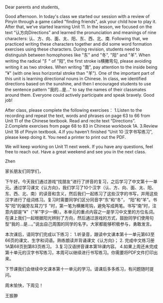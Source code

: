 Dear parents and students,

Good afternoon.
In today's class we started our session with a review of Pinyin through a game called "finding friends", ask your child how to play it.  After that, we’ve started learning Unit 11. In the lesson, we focused on the text “认方向Directions” and learned the pronunciation and meanings of nine characters: 认、方、向、面、太、阳、东、西、北、南. Following that, we practiced writing these characters together and did some word formation exercises using these characters. During revision, students need to distinguish between homophones like "东" and "冬", "阳" and "羊". When writing the radical "阝" of "阳", the first stroke is横撇弯勾, please avoiding writing it as two strokes. When writing "南", pay attention to the inside being "¥" (with one less horizontal stroke than "羊"). One of the important part of this unit is learning directional nouns in Chinese. In class, we identified directions based on the sunshine, and then I encouraged students to use the sentence pattern "我的...是..." to say the names of their classmates around them. Everyone could actively participate and speak bravely. Good job!

After class, please complete the following exercises：
1.Listen to the recording and repeat the text, words and phrases on page 63 to 66 from Unit 11 of the Chinese textbook. Read and recite text “Directions”.
2.Complete exercises from page 68 to 83 in Chinese workbook 1A.
3.Review Unit 18 of Pinyin textbook.
4.If you haven’t finished “Unit 10 汉字书写练习”, please keep doing it. You need a printer to print out the PDF.

We will keep working on Unit 11 next week. If you have any questions, feel free to reach out. 
Have a great weekend and see you in the next class.

Zhen


家长朋友们同学们，

下午好。今天我们通过游戏“找朋友”进行了拼音的复习，之后学习了中文第十一单元。通过学习课文《认方向》，我们学习了10个汉字（认、方、向、面、太、阳、东、西、北、南）的读音和含义，然后我们一起练习了这些汉字的书写，并用这些汉字进行了组词练习。复习时需要同学们区分同音字“东”和“冬”， “阳”和“羊”。书写“阳”的偏旁左耳刀“阝”时，第一笔为横撇弯钩，避免写成两笔。书写“南”时，注意内部是“¥”（“羊”字少一横）。本单元的重点内容之一是学习中文里的方位名词。在课上我们一起根据阳光辨别了方向，然后通过游戏的方式，鼓励同学们使用句型“我的...是...。”说出自己周围的同学的名字。大家都能够积极参与，勇敢发言。

本次课后，请同学们完成以下练习：
1.听录音，跟读中文课本第十一单元第63至66页的课文、生字和词语。熟练朗读并背诵课文《认方向》；
2. 完成中文练习册1A第68页到第83页练习。
3.复习汉语拼音课本第18课内容。
4.如果上周还未完成第十单元的汉字书写练习，本周可以继续进行书写练习。你需要将PDF文件打印出来。

下节课我们会继续中文课本第十一单元的学习。请课后多多练习，有问题随时提问。

周末愉快，下周见！

王振翀
